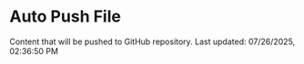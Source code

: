 # Auto Push File

Content that will be pushed to GitHub repository.
Last updated: 07/26/2025, 02:36:50 PM